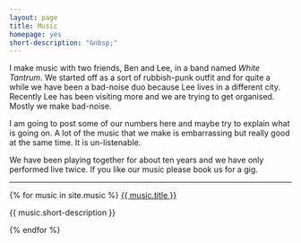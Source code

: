 ```yaml
---
layout: page
title: Music
homepage: yes
short-description: "&nbsp;"
---
```


I make music with two friends, Ben and Lee, in a band named *White Tantrum*. We started off as a sort of rubbish-punk outfit and for quite a while we have been a bad-noise duo because Lee lives in a different city. Recently Lee has been visiting more and we are trying to get organised. Mostly we make bad-noise.

I am going to post some of our numbers here and maybe try to explain what is going on. A lot of the music that we make is embarrassing but really good at the same time. It is un-listenable.

We have been playing together for about ten years and we have only performed live twice. If you like our music please book us for a gig.

*****

<div>
{% for music in site.music %}
	 <a href="{{ music.url }}">{{ music.title }}</a>
      <p class="text-muted">{{ music.short-description }}</p>
{% endfor %}
</div>
